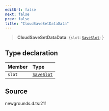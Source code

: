 ```yaml
---
editUrl: false
next: false
prev: false
title: "CloudSaveSetDataData"
---
```


> **CloudSaveSetDataData**: \{`slot`: [`SaveSlot`](/api/type-aliases/saveslot/);  }

## Type declaration

| Member | Type |
| :------ | :------ |
| `slot` | [`SaveSlot`](/api/type-aliases/saveslot/) |

## Source

newgrounds.d.ts:211
